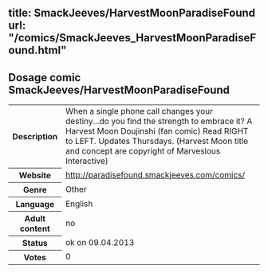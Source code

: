 title: SmackJeeves/HarvestMoonParadiseFound
url: "/comics/SmackJeeves_HarvestMoonParadiseFound.html"
---
Dosage comic SmackJeeves/HarvestMoonParadiseFound
-----------------------------------------

<table class="comicinfo">
<tr>
<th>Description</th><td>When a single phone call changes your destiny...do you find the strength to embrace it? A Harvest Moon Doujinshi (fan comic) Read RIGHT to LEFT. Updates Thursdays. (Harvest Moon title and concept are copyright of Marveslous Interactive)</td>
</tr>
<tr>
<th>Website</th><td><a href="http://paradisefound.smackjeeves.com/comics/">http://paradisefound.smackjeeves.com/comics/</a></td>
</tr>
<tr>
<th>Genre</th><td>Other</td>
</tr>
<tr>
<th>Language</th><td>English</td>
</tr>
<tr>
<th>Adult content</th><td>no</td>
</tr>
<tr>
<th>Status</th><td>ok on 09.04.2013</td>
</tr>
<tr>
<th>Votes</th><td>0</div></td>
</tr>
</table>
